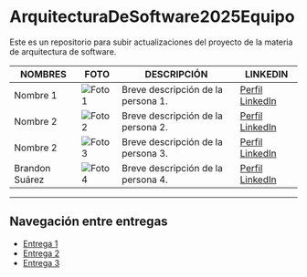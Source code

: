 # ArquitecturaDeSoftware2025Equipo
Este es un repositorio para subir actualizaciones del proyecto de la materia de arquitectura de software.

| NOMBRES                     | FOTO                                                                                          | DESCRIPCIÓN                                                                                                                                                             | LINKEDIN                                                                |
|----------------------------|-----------------------------------------------------------------------------------------------|-------------------------------------------------------------------------------------------------------------------------------------------------------------------------|-------------------------------------------------------------------------|
|Nombre 1                         | ![Foto 1]()                                                                     | Breve descripción de la persona 1.                                                                                                                                    | [Perfil LinkedIn](https://www.linkedin.com/in/brandon-suarez435/)                                 |
|Nombre 2                            | ![Foto 2](URL-de-la-foto)                                                                     | Breve descripción de la persona 2.                                                                                                                                    | [Perfil LinkedIn](URL-del-perfil)                                      |
|Nombre 2                            | ![Foto 3](URL-de-la-foto)                                                                     | Breve descripción de la persona 3.                                                                                                                                    | [Perfil LinkedIn](URL-del-perfil)                                      |
|Brandon Suárez                            | ![Foto 4](https://media.licdn.com/dms/image/v2/D4E03AQGpT8bYnVoDrg/profile-displayphoto-shrink_100_100/profile-displayphoto-shrink_100_100/0/1706571652326?e=1759363200&v=beta&t=L5yDx7XiJSGsYRYsGWRH6kt4IdKAQM3OytoA8jWKJuw)                                                                     | Breve descripción de la persona 4.                                                                                                                                    | [Perfil LinkedIn](URL-del-perfil)                                      |




<hr>

## Navegación entre entregas

- [Entrega 1](../Entrega-1/)
- [Entrega 2](../Entrega-2/)
- [Entrega 3](../Entrega-3/)
<!--stackedit_data:
eyJoaXN0b3J5IjpbNzE2Nzg3MTYzLC0xOTY2MTcyMzMxXX0=
-->